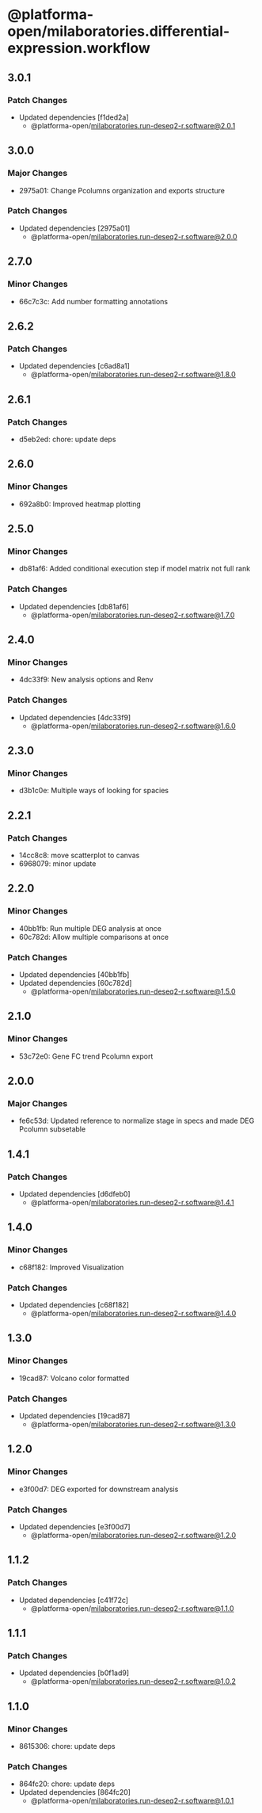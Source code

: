 # @platforma-open/milaboratories.differential-expression.workflow

## 3.0.1

### Patch Changes

- Updated dependencies [f1ded2a]
  - @platforma-open/milaboratories.run-deseq2-r.software@2.0.1

## 3.0.0

### Major Changes

- 2975a01: Change Pcolumns organization and exports structure

### Patch Changes

- Updated dependencies [2975a01]
  - @platforma-open/milaboratories.run-deseq2-r.software@2.0.0

## 2.7.0

### Minor Changes

- 66c7c3c: Add number formatting annotations

## 2.6.2

### Patch Changes

- Updated dependencies [c6ad8a1]
  - @platforma-open/milaboratories.run-deseq2-r.software@1.8.0

## 2.6.1

### Patch Changes

- d5eb2ed: chore: update deps

## 2.6.0

### Minor Changes

- 692a8b0: Improved heatmap plotting

## 2.5.0

### Minor Changes

- db81af6: Added conditional execution step if model matrix not full rank

### Patch Changes

- Updated dependencies [db81af6]
  - @platforma-open/milaboratories.run-deseq2-r.software@1.7.0

## 2.4.0

### Minor Changes

- 4dc33f9: New analysis options and Renv

### Patch Changes

- Updated dependencies [4dc33f9]
  - @platforma-open/milaboratories.run-deseq2-r.software@1.6.0

## 2.3.0

### Minor Changes

- d3b1c0e: Multiple ways of looking for spacies

## 2.2.1

### Patch Changes

- 14cc8c8: move scatterplot to canvas
- 6968079: minor update

## 2.2.0

### Minor Changes

- 40bb1fb: Run multiple DEG analysis at once
- 60c782d: Allow multiple comparisons at once

### Patch Changes

- Updated dependencies [40bb1fb]
- Updated dependencies [60c782d]
  - @platforma-open/milaboratories.run-deseq2-r.software@1.5.0

## 2.1.0

### Minor Changes

- 53c72e0: Gene FC trend Pcolumn export

## 2.0.0

### Major Changes

- fe6c53d: Updated reference to normalize stage in specs and made DEG Pcolumn subsetable

## 1.4.1

### Patch Changes

- Updated dependencies [d6dfeb0]
  - @platforma-open/milaboratories.run-deseq2-r.software@1.4.1

## 1.4.0

### Minor Changes

- c68f182: Improved Visualization

### Patch Changes

- Updated dependencies [c68f182]
  - @platforma-open/milaboratories.run-deseq2-r.software@1.4.0

## 1.3.0

### Minor Changes

- 19cad87: Volcano color formatted

### Patch Changes

- Updated dependencies [19cad87]
  - @platforma-open/milaboratories.run-deseq2-r.software@1.3.0

## 1.2.0

### Minor Changes

- e3f00d7: DEG exported for downstream analysis

### Patch Changes

- Updated dependencies [e3f00d7]
  - @platforma-open/milaboratories.run-deseq2-r.software@1.2.0

## 1.1.2

### Patch Changes

- Updated dependencies [c41f72c]
  - @platforma-open/milaboratories.run-deseq2-r.software@1.1.0

## 1.1.1

### Patch Changes

- Updated dependencies [b0f1ad9]
  - @platforma-open/milaboratories.run-deseq2-r.software@1.0.2

## 1.1.0

### Minor Changes

- 8615306: chore: update deps

### Patch Changes

- 864fc20: chore: update deps
- Updated dependencies [864fc20]
  - @platforma-open/milaboratories.run-deseq2-r.software@1.0.1
